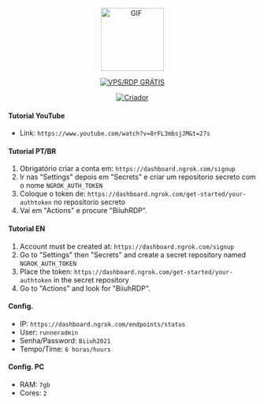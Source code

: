 <p align="center">
<img src="https://media.giphy.com/media/4dM1U76aAQ3dbE6bc3/giphy.gif" alt="GIF" width="128" height="128"/>
</p>
<p align="center">
<a href="#"><img title="VPS/RDP GRÁTIS" src="https://img.shields.io/badge/VPS/RDP GRÁTIS-green?colorA=%23ff0000&colorB=%23017e40&style=for-the-badge"></a>
</p>
<p align="center">
<a href="https://github.com/Drakezin"><img title="Criador" src="https://img.shields.io/badge/Criador-Drakezin-orange.svg?style=for-the-badge&logo=github"></a>
</p>


#### Tutorial YouTube

* Link: `https://www.youtube.com/watch?v=8rFL3mbsjJM&t=27s`

#### Tutorial PT/BR
1. Obrigatório criar a conta em: `https://dashboard.ngrok.com/signup`
2. Ir nas "Settings" depois em "Secrets" e criar um repositorio secreto com o nome `NGROK_AUTH_TOKEN`
3. Coloque o token de: `https://dashboard.ngrok.com/get-started/your-authtoken` no repositorio secreto
4. Vai em "Actions" e procure "BiiuhRDP".

#### Tutorial EN
1. Account must be created at: `https://dashboard.ngrok.com/signup`
2. Go to "Settings" then "Secrets" and create a secret repository named `NGROK_AUTH_TOKEN`
3. Place the token: `https://dashboard.ngrok.com/get-started/your-authtoken` in the secret repository
4. Go to "Actions" and look for "BiiuhRDP".

#### Config.
- IP: `https://dashboard.ngrok.com/endpoints/status`
- User: `runneradmin`
- Senha/Password: `Biiuh2021`
- Tempo/Time: `6 horas/hours`

#### Config. PC
- RAM: `7gb`
- Cores: `2`
